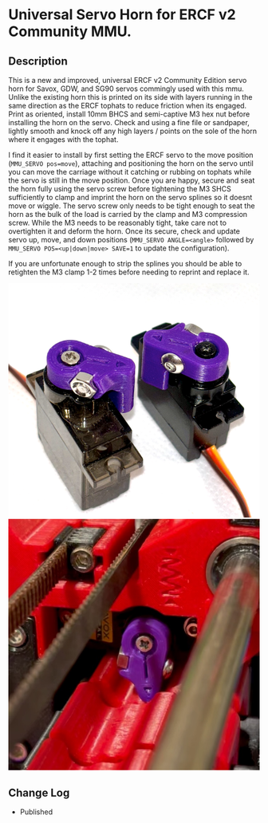 # Universal Servo Horn for ERCF v2 Community MMU.

## Description

This is a new and improved, universal ERCF v2 Community Edition servo horn for Savox, GDW, and SG90 servos commingly used with this mmu.
Unlike the existing horn this is printed on its side with layers running in the same direction as the ERCF tophats to reduce friction when its engaged.
Print as oriented, install 10mm BHCS and semi-captive M3 hex nut before installing the horn on the servo. Check and using a fine file or sandpaper, lightly smooth and knock off any high layers / points on the sole of the horn where it engages with the tophat.

I find it easier to install by first setting the ERCF servo to the move position (``MMU_SERVO pos=move``), attaching and positioning the horn on the servo until you can move the carriage without it catching or rubbing on tophats while the servo is still in the move position. Once you are happy, secure and seat the horn fully using the servo screw before tightening the M3 SHCS sufficiently to clamp and imprint the horn on the servo splines so it doesnt move or wiggle. The servo screw only needs to be tight enough to seat the horn as the bulk of the load is carried by the clamp and M3 compression screw. While the M3 needs to be reasonably tight, take care not to overtighten it and deform the horn. Once its secure, check and update servo up, move, and down positions (``MMU_SERVO ANGLE=<angle>`` followed by ``MMU_SERVO POS=<up|down|move> SAVE=1`` to update the configuration).

If you are unfortunate enough to strip the splines you should be able to retighten the M3 clamp 1-2 times before needing to reprint and replace it.

![Universal Servo Horn.png](images/Servo_Horn_1.png)
![Universal Servo Horn.png](images/Servo_Horn_2.jpeg)

## Change Log


* Published
